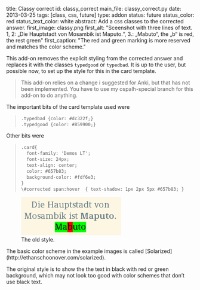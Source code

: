 title: Classy correct
id: classy_correct
main_file: classy_correct.py
date: 2013-03-25
tags: [class, css, future]
type: addon
status: future
status_color: red
status_text_color: white
abstract: Add a css classes to the corrected answer.
first_image: classy.png
first_alt: "Sceenshot with three lines of text. 1, 2: „Die Hauptstadt
von Mosambik ist Maputo.“, 3.:  „Mabuto“, the „b“ is red, the rest
green"
first_caption: "The red and green marking is more reserved and matches
the color scheme."

This add-on removes the explicit styling from the corrected answer and
replaces it with the classes `typedgood` or `typedbad`. It is up to
the user, but possible now, to set up the style for this in the card
template.


<blockquote class="nb">
This add-on relies on a change i suggested for Anki, but that has not
been implemented. You have to use my ospalh-special branch for this
add-on to do anything.
</blockquote>

The important bits of the card template used were
<blockquote><pre><code>.typedbad {color: #dc322f;}
.typedgood {color: #859900;}</code></pre></blockquote>

Other bits were
<blockquote><pre><code>.card{
  font-family: 'Demos LT';
  font-size: 24px;
  text-align: center;
  color: #657b83;
  background-color: #fdf6e3;
}
\#corrected span:hover  { text-shadow: 1px 2px 5px #657b83; }</code></pre></blockquote>


<figure>
<img src="images/stylish.png"
alt="Sceenshot with the same text as above. In line three, the „b“ is
in black with red background, the rest
black with green background." />
<figcaption>
    The old style.
</figcaption>
</figure>
The basic color scheme in the example images is called
[Solarized](http://ethanschoonover.com/solarized).

The original style is to show the the text in black with red or green
background, which may not look too good with color schemes that don’t
use black text.
